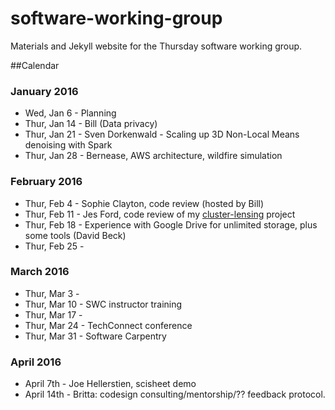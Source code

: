 # software-working-group

Materials and Jekyll website for the Thursday software working group.

##Calendar

### January 2016

 - Wed, Jan 6 - Planning
 - Thur, Jan 14 - Bill (Data privacy)
 - Thur, Jan 21 - Sven Dorkenwald - Scaling up 3D Non-Local Means denoising with Spark
 - Thur, Jan 28 - Bernease, AWS architecture, wildfire simulation

### February 2016

 - Thur, Feb 4 - Sophie Clayton, code review (hosted by Bill)
 - Thur, Feb 11 - Jes Ford, code review of my [cluster-lensing](https://github.com/jesford/cluster-lensing) project
 - Thur, Feb 18 - Experience with Google Drive for unlimited storage, plus some tools (David Beck)
 - Thur, Feb 25 -

### March 2016

 - Thur, Mar 3 -
 - Thur, Mar 10 - SWC instructor training
 - Thur, Mar 17 - 
 - Thur, Mar 24 - TechConnect conference
 - Thur, Mar 31 - Software Carpentry 
 
### April 2016

 - April 7th - Joe Hellerstien, scisheet demo
 - April 14th - Britta: codesign consulting/mentorship/?? feedback protocol.
